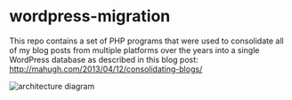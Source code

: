 # wordpress-migration

This repo contains a set of PHP programs that were used to consolidate all of my blog posts from multiple platforms over the years into a single WordPress database as described in this blog post: http://mahugh.com/2013/04/12/consolidating-blogs/

![architecture diagram](http://mahugh.com/wp-content/uploads/2013/04/image3.png)
